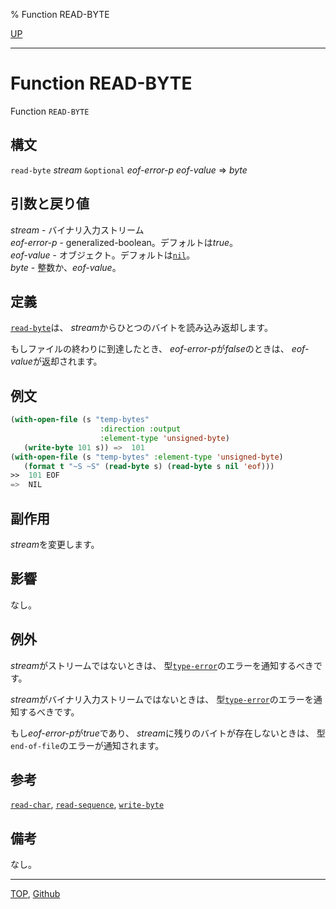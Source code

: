 % Function READ-BYTE

[UP](21.2.html)  

---

# Function **READ-BYTE**


Function `READ-BYTE`


## 構文

`read-byte` *stream* `&optional` *eof-error-p* *eof-value* => *byte*


## 引数と戻り値

*stream* - バイナリ入力ストリーム  
*eof-error-p* - generalized-boolean。デフォルトは*true*。  
*eof-value* - オブジェクト。デフォルトは[`nil`](5.3.nil-variable.html)。  
*byte* - 整数か、*eof-value*。


## 定義

[`read-byte`](21.2.read-byte.html)は、
*stream*からひとつのバイトを読み込み返却します。

もしファイルの終わりに到達したとき、
*eof-error-p*が*false*のときは、
*eof-value*が返却されます。


## 例文

```lisp
(with-open-file (s "temp-bytes" 
                    :direction :output
                    :element-type 'unsigned-byte)
   (write-byte 101 s)) =>  101
(with-open-file (s "temp-bytes" :element-type 'unsigned-byte)
   (format t "~S ~S" (read-byte s) (read-byte s nil 'eof)))
>>  101 EOF
=>  NIL
```


## 副作用

*stream*を変更します。


## 影響

なし。


## 例外

*stream*がストリームではないときは、
型[`type-error`](4.4.type-error.html)のエラーを通知するべきです。

*stream*がバイナリ入力ストリームではないときは、
型[`type-error`](4.4.type-error.html)のエラーを通知するべきです。

もし*eof-error-p*が*true*であり、
*stream*に残りのバイトが存在しないときは、
型`end-of-file`のエラーが通知されます。


## 参考

[`read-char`](21.2.read-char.html),
[`read-sequence`](21.2.read-sequence.html),
[`write-byte`](21.2.write-byte.html)


## 備考

なし。


---
[TOP](index.html),  [Github](https://github.com/nptcl/npt-japanese)

